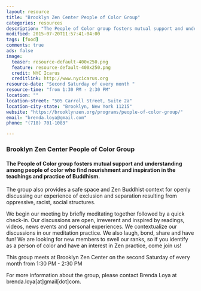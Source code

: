 ```yaml
---
layout: resource
title: "Brooklyn Zen Center People of Color Group"
categories: resources
description: "The People of Color group fosters mutual support and understanding among people of color who find nourishment and inspiration in the teachings and practice of Buddhism."
modified: 2015-07-20T11:57:41-04:00
tags: [food]
comments: true
ads: false
image:
  teaser: resource-default-400x250.png
  feature: resource-default-400x250.png
  credit: NYC Icarus
  creditlink: http://www.nycicarus.org
resource-date: "Second Saturday of every month "
resource-time: "from 1:30 PM - 2:30 PM"
location: ""
location-street: "505 Carroll Street, Suite 2a"
location-city-state: "Brooklyn, New York 11215"
website: "https://brooklynzen.org/programs/people-of-color-group/"
email: "brenda.loya@gmail.com"
phone: "(718) 701-1083"

---
```


### Brooklyn Zen Center People of Color Group

#### The People of Color group fosters mutual support and understanding among people of color who find nourishment and inspiration in the teachings and practice of Buddhism. 

The group also provides a safe space and Zen Buddhist context for openly discussing our experience of exclusion and separation resulting from oppressive, racist, social structures.

We begin our meeting by briefly meditating together followed by a quick check-in. Our discussions are open, irreverent and inspired by readings, videos, news events and personal experiences.  We contextualize our discussions in our meditation practice. We also laugh, bond, share and have fun! We are looking for new members to swell our ranks, so if you identify as a person of color and have an interest in Zen practice, come join us!

This group meets at Brooklyn Zen Center on the second Saturday of every month from 1:30 PM - 2:30 PM

For more information about the group, please contact Brenda Loya at brenda.loya[at]gmail[dot]com.